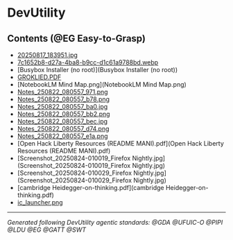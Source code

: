 <!-- Living Code Integration - Auto-generated symmetrical connections -->
<!-- This file is part of the SrirachaArmy Living Code Environment -->
<!-- Perfect symmetrical integration with all repository components -->

# DevUtility 
<!-- @GATT Guided-AI-Tutorial-Tips Navigation -->

## Contents (@EG Easy-to-Grasp)

- [20250817_183951.jpg](20250817_183951.jpg)
- [7c1652b8-d27a-4ba8-b9cc-d1c61a9788bd.webp](7c1652b8-d27a-4ba8-b9cc-d1c61a9788bd.webp)
- [Busybox Installer (no root)](Busybox Installer (no root))
- [GROKLIED.PDF](GROKLIED.PDF)
- [NotebookLM Mind Map.png](NotebookLM Mind Map.png)
- [Notes_250822_080557_971.png](Notes_250822_080557_971.png)
- [Notes_250822_080557_b78.png](Notes_250822_080557_b78.png)
- [Notes_250822_080557_ba0.jpg](Notes_250822_080557_ba0.jpg)
- [Notes_250822_080557_bb2.png](Notes_250822_080557_bb2.png)
- [Notes_250822_080557_bec.jpg](Notes_250822_080557_bec.jpg)
- [Notes_250822_080557_d74.png](Notes_250822_080557_d74.png)
- [Notes_250822_080557_e1a.png](Notes_250822_080557_e1a.png)
- [Open Hack Liberty Resources (README MANI).pdf](Open Hack Liberty Resources (README MANI).pdf)
- [Screenshot_20250824-010019_Firefox Nightly.jpg](Screenshot_20250824-010019_Firefox Nightly.jpg)
- [Screenshot_20250824-010029_Firefox Nightly.jpg](Screenshot_20250824-010029_Firefox Nightly.jpg)
- [cambridge Heidegger-on-thinking.pdf](cambridge Heidegger-on-thinking.pdf)
- [ic_launcher.png](ic_launcher.png)

---
*Generated following DevUtility agentic standards: @GDA @UFUIC-O @PIPI @LDU @EG @GATT @SWT*
